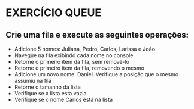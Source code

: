 # EXERCÍCIO QUEUE

## Crie uma fila e execute as seguintes operações:

* Adicione 5 nomes: Juliana, Pedro, Carlos, Larissa e João
* Navegue na fila exibindo cada nome no console
* Retorne o primeiro item da fila, sem removê-lo
* Retorne o primeiro item da fila, removendo o mesmo
* Adicione um novo nome: Daniel. Verifique a posição que o mesmo assumiu na fila
* Retorne o tamanho da lista
* Verifique se a lista esta vazia
* Verifique se o nome Carlos está na lista
